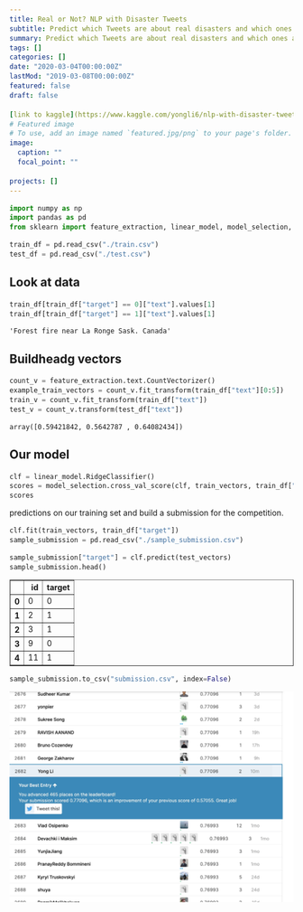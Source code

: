 ```yaml
---
title: Real or Not? NLP with Disaster Tweets
subtitle: Predict which Tweets are about real disasters and which ones are not.
summary: Predict which Tweets are about real disasters and which ones are not.
tags: []
categories: []
date: "2020-03-04T00:00:00Z"
lastMod: "2019-03-08T00:00:00Z"
featured: false
draft: false

[link to kaggle](https://www.kaggle.com/yongli6/nlp-with-disaster-tweets)
# Featured image
# To use, add an image named `featured.jpg/png` to your page's folder. 
image:
  caption: ""
  focal_point: ""

projects: []
---
```

```python
import numpy as np
import pandas as pd
from sklearn import feature_extraction, linear_model, model_selection, preprocessing
```


```python
train_df = pd.read_csv("./train.csv")
test_df = pd.read_csv("./test.csv")
```

## Look at data


```python
train_df[train_df["target"] == 0]["text"].values[1]
train_df[train_df["target"] == 1]["text"].values[1]
```




    'Forest fire near La Ronge Sask. Canada'



## Buildheadg vectors


```python
count_v = feature_extraction.text.CountVectorizer()
example_train_vectors = count_v.fit_transform(train_df["text"][0:5])
train_v = count_v.fit_transform(train_df["text"])
test_v = count_v.transform(test_df["text"])
```




    array([0.59421842, 0.5642787 , 0.64082434])



## Our model


```python
clf = linear_model.RidgeClassifier()
scores = model_selection.cross_val_score(clf, train_vectors, train_df["target"], cv=3, scoring="f1")
scores
```

predictions on our training set and build a submission for the competition.


```python
clf.fit(train_vectors, train_df["target"])
sample_submission = pd.read_csv("./sample_submission.csv")
```


```python
sample_submission["target"] = clf.predict(test_vectors)
sample_submission.head()
```




<div>
<style scoped>
    .dataframe tbody tr th:only-of-type {
        vertical-align: middle;
    }

    .dataframe tbody tr th {
        vertical-align: top;
    }

    .dataframe thead th {
        text-align: right;
    }
</style>
<table border="1" class="dataframe">
  <thead>
    <tr style="text-align: right;">
      <th></th>
      <th>id</th>
      <th>target</th>
    </tr>
  </thead>
  <tbody>
    <tr>
      <th>0</th>
      <td>0</td>
      <td>0</td>
    </tr>
    <tr>
      <th>1</th>
      <td>2</td>
      <td>1</td>
    </tr>
    <tr>
      <th>2</th>
      <td>3</td>
      <td>1</td>
    </tr>
    <tr>
      <th>3</th>
      <td>9</td>
      <td>0</td>
    </tr>
    <tr>
      <th>4</th>
      <td>11</td>
      <td>1</td>
    </tr>
  </tbody>
</table>
</div>




```python
sample_submission.to_csv("submission.csv", index=False)
```
![png](./ranking1.jpg)
